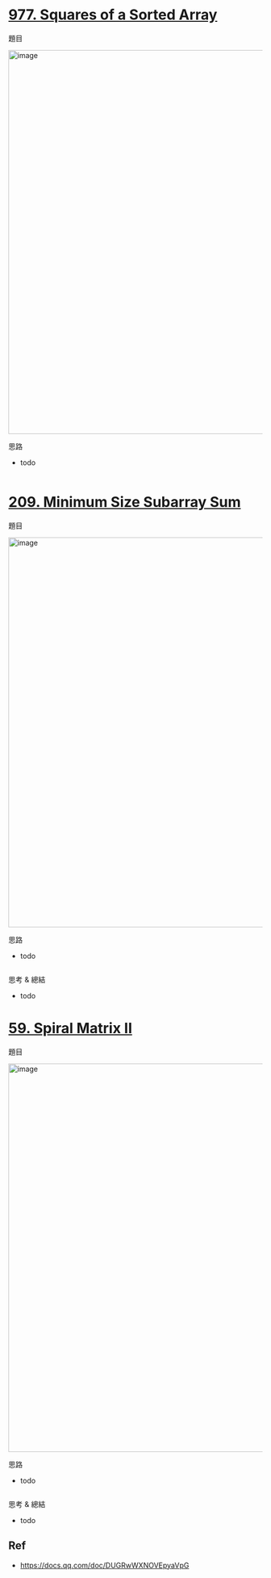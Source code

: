 # [977. Squares of a Sorted Array](https://leetcode.com/problems/squares-of-a-sorted-array/description/)
題目

<img width="761" alt="image" src="https://github.com/user-attachments/assets/5f6b3e37-42ca-4898-9a50-b30c123c1d00">


思路
- todo
```
  ```

# [209. Minimum Size Subarray Sum](https://leetcode.com/problems/minimum-size-subarray-sum/description/)
題目

<img width="773" alt="image" src="https://github.com/user-attachments/assets/c84ff2a8-035f-4a85-ab79-74e1f7b1a4af">


思路
- todo
```python
```

思考 & 總結
- todo

# [59. Spiral Matrix II](https://leetcode.com/problems/spiral-matrix-ii/description/)
題目

<img width="770" alt="image" src="https://github.com/user-attachments/assets/570722e2-3fae-4561-9c0d-4bea4274be25">


思路
- todo
```python
```

思考 & 總結
- todo

## Ref
- https://docs.qq.com/doc/DUGRwWXNOVEpyaVpG
